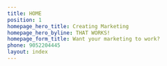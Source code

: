 ```yaml
---
title: HOME
position: 1
homepage_hero_title: Creating Marketing
homepage_hero_byline: THAT WORKS!
homepage_form_title: Want your marketing to work?
phone: 9052204445
layout: index
---
```


